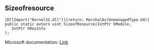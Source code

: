 ## Sizeofresource

```
[DllImport("Kernel32.dll")][return: MarshalAs(UnmanagedType.U4)]
public static extern uint SizeofResource(IntPtr hModule,
   IntPtr hResInfo
);
```

Microsoft documentation: [Link](https://docs.microsoft.com/en-us/windows/win32/api/libloaderapi/nf-libloaderapi-sizeofresource)

